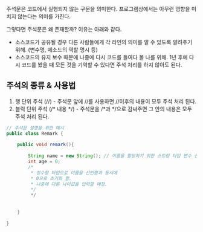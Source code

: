 주석문은 코드에서 실행되지 않는 구문을 의미한다. 프로그램상에서는 아무런 영향을 미치지 않는다는 의미를 가진다. 

그렇다면 주석문은 왜 존재할까? 이유는 아래와 같다.

- 소스코드가 공유될 경우 다른 사람들에게 각 라인의 의미를 알 수 있도록 알려주기 위해. (변수명, 메소드의 역할 명시 등)
- 소스코드의 유지 보수 때문에 나중에 다시 코드를 들여다 볼 나를 위해. 1년 후에 다시 코드를 봤을 때 모든 것을 기억할 수 있다면 주석 처리를 하지 않아도 된다.

## 주석의 종류 & 사용법

1. 행 단위 주석 (//) - 주석문 앞에 //를 사용하면 //이후의 내용이 모두 주석 처리 된다.
2. 블럭 단위 주석 (/* 내용 */) - 주석문을 /*과 */으로 감싸주면 그 안의 내용은 모두 주석 처리 된다. 

```java
// 주석문 설명을 위한 예시
public class Remark {
	
	public void remark(){
		
		String name = new String();	// 이름을 할당하기 위한 스트링 타입 변수 선언
		int age = 0;
		/*
		 * 정수형 타입으로 이름을 선언함과 동시에
		 * 0으로 초기화 함.
		 * 나중에 다른 나이값을 입력할 예정.
		 */
		 */
		
		
	}
	
}
```

